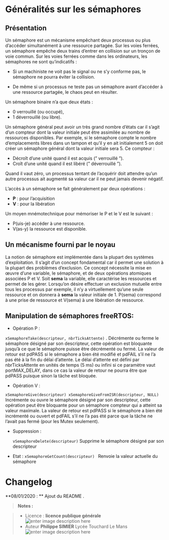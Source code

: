 ﻿# Généralités sur les sémaphores

## Présentation

Un sémaphore est un mécanisme empêchant deux processus ou plus d’accéder simultanément à une ressource partagée. Sur les voies ferrées, un sémaphore empêche deux trains d’entrer en collision sur un tronçon de voie commun.
Sur les voies ferrées comme dans les ordinateurs, les sémaphores ne sont qu’indicatifs :

 - Si un machiniste ne voit pas le signal ou ne s’y conforme pas, le sémaphore ne pourra éviter la collision.

 - De même si un processus ne teste pas un sémaphore avant d’accéder à
   une ressource partagée, le chaos peut en résulter.

Un sémaphore binaire n’a que deux états :

 - 0 verrouillé (ou occupé),
 - 1 déverrouillé (ou libre).

Un sémaphore général peut avoir un très grand nombre d’états car il s’agit d’un compteur dont la valeur initiale peut être assimilée au nombre de ressources disponibles.
Par exemple, si le sémaphore compte le nombre d’emplacements libres dans un tampon et qu’il y en ait initialement 5 on doit créer un sémaphore général dont la valeur initiale sera 5. Ce compteur :

 - Décroît d’une unité quand il est acquis (” verrouillé ”).
 - Croît d’une unité quand il est libéré (” déverrouillé ”).

Quand il vaut zéro, un processus tentant de l’acquérir doit attendre qu’un autre processus ait augmenté sa valeur car il ne peut jamais devenir négatif.

L’accès à un sémaphore se fait généralement par deux opérations :

 - **P** : pour l’acquisition
 - **V** : pour la libération

Un moyen mnémotechnique pour mémoriser le P et le V est le suivant :

 - P(uis-je) accéder à une ressource.
 - V(as-y) la ressource est disponible.

## Un mécanisme fourni par le noyau
La notion de sémaphore est implémentée dans la plupart des systèmes d’exploitation. Il s’agit d’un concept fondamental car il permet une solution à la plupart des problèmes d’exclusion.
Ce concept nécessite la mise en œuvre d’une variable, le sémaphore, et de deux opérations atomiques associées P et V.
Soit **sema** la variable, elle caractérise les ressources et permet de les gérer. Lorsqu’on désire effectuer un exclusion mutuelle entre tous les processus par exemple, il n’y a virtuellement qu’une seule ressource
et on donnera à **sema** la valeur initiale de 1.
P(sema) correspond à une prise de ressource et V(sema) à une libération de ressource.

## Manipulation de sémaphores freeRTOS:

 - Opération P : 
 
 `xSemaphoreTake(descripteur, nbrTicksAttente)` .
   Décrémente ou ferme le sémaphore désigné par son descripteur, cette opération est bloquante jusqu’à ce que le sémaphore puisse être décrémenté ou fermé. La valeur de retour est pdPASS si le sémaphore a bien été modifié et pdFAIL s’il ne l’a pas été à la fin du délai d’attente. Le délai d’attente est défini par nbrTicksAttente en  unités de temps (5 ms) ou infini si ce paramètre vaut portMAX_DELAY,    dans ce cas la valeur de retour ne pourra être que pdPASS puisque  sinon la tâche est bloquée.
   
 - Opération V : 
 
  `xSemaphoreGive(descripteur)
   xSemaphoreGiveFromISR(descripteur, NULL) `
   Incrémente ou ouvre le   sémaphore désigné par son descripteur, cette opération peut être   bloquante pour un sémaphore compteur qui a atteint sa valeur    maximale. La valeur de retour est pdPASS si le sémaphore a bien été    incrémenté ou ouvert et pdFAIL s’il ne l’a pas été parce que la tâche  ne l’avait pas fermé (pour les Mutex seulement).
   
 - Suppression : 

    `vSemaphoreDelete(descripteur)`
  Supprime le sémaphore   désigné par son descripteur

 - Etat : 
   `xSemaphoreGetCount(descripteur) `
   Renvoie la valeur actuelle   du sémaphore


# Changelog

**08/01/2020 : ** Ajout du README . 

> **Notes :**


> - Licence : **licence publique générale** ![enter image description here](https://img.shields.io/badge/licence-GPL-green.svg)
> - Auteur **Philippe SIMIER** Lycée Touchard Le Mans
>  ![enter image description here](https://img.shields.io/badge/built-passing-green.svg)
<!-- TOOLBOX 

Génération des badges : https://shields.io/
Génération de ce fichier : https://stackedit.io/editor#


